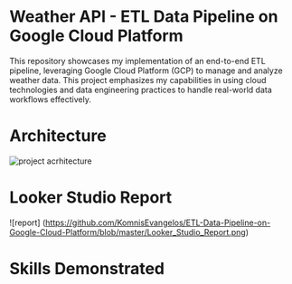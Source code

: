 # Weather API - ETL Data Pipeline on Google Cloud Platform

This repository showcases my implementation of an end-to-end ETL pipeline, leveraging Google Cloud Platform (GCP) 
to manage and analyze weather data. This project emphasizes my capabilities in using cloud technologies 
and data engineering practices to handle real-world data workflows effectively.

# Architecture
![project acrhitecture](https://xromj7v352k57o.embednotionpage.com/image/https%3A%2F%2Fprod-files-secure.s3.us-west-2.amazonaws.com%2Fb34c975e-fe50-45e6-a6ad-60921ff1b161%2Fb37c3c3e-68bb-4ac2-9bcd-74990617c9a7%2FScreenshot_2024-04-14_at_4.49.27_PM.png?table=block&id=a3e1d9bb-af53-49bd-9c08-80d08150933f&spaceId=b34c975e-fe50-45e6-a6ad-60921ff1b161&width=2000&userId=&cache=v2)

# Looker Studio Report
![report] (https://github.com/KomnisEvangelos/ETL-Data-Pipeline-on-Google-Cloud-Platform/blob/master/Looker_Studio_Report.png)
# Skills Demonstrated
